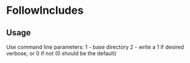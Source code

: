 ﻿# FollowIncludes

## Usage ##

Use command line parameters:
    1 - base directory
    2 - write a 1 if desired verbose, or 0 if not (0 should be the default)

